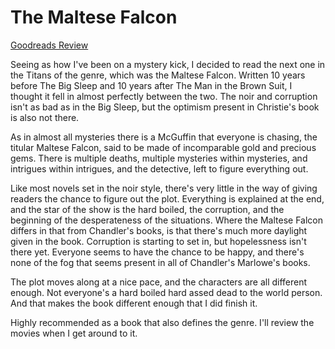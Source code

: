 # The Maltese Falcon 
[Goodreads Review](https://www.goodreads.com/review/show/7056100920)

Seeing as how I've been on a mystery kick, I decided to read the next one in the Titans of the genre, which was the Maltese Falcon. Written 10 years before The Big Sleep and 10 years after The Man in the Brown Suit, I thought it fell in almost perfectly between the two. The noir and corruption isn't as bad as in the Big Sleep, but the optimism present in Christie's book is also not there.

As in almost all mysteries there is a McGuffin that everyone is chasing, the titular Maltese Falcon, said to be made of incomparable gold and precious gems. There is multiple deaths, multiple mysteries within mysteries, and intrigues within intrigues, and the detective, left to figure everything out.

Like most novels set in the noir style, there's very little in the way of giving readers the chance to figure out the plot. Everything is explained at the end, and the star of the show is the hard boiled, the corruption, and the beginning of the desperateness of the situations. Where the Maltese Falcon differs in that from Chandler's books, is that there's much more daylight given in the book. Corruption is starting to set in, but hopelessness isn't there yet. Everyone seems to have the chance to be happy, and there's none of the fog that seems present in all of Chandler's Marlowe's books.

The plot moves along at a nice pace, and the characters are all different enough. Not everyone's a hard boiled hard assed dead to the world person. And that makes the book different enough that I did finish it.

Highly recommended as a book that also defines the genre. I'll review the movies when I get around to it.